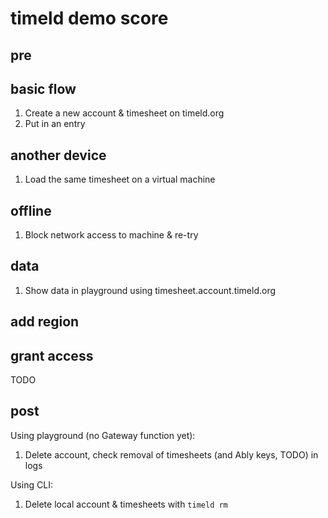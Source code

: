 # timeld demo score

## pre

## basic flow

1. Create a new account & timesheet on timeld.org
2. Put in an entry

## another device

1. Load the same timesheet on a virtual machine

## offline

1. Block network access to machine & re-try

## data

1. Show data in playground using timesheet.account.timeld.org

## add region

## grant access

TODO

## post

Using playground (no Gateway function yet):

1. Delete account, check removal of timesheets (and Ably keys, TODO) in logs

Using CLI:

1. Delete local account & timesheets with `timeld rm`